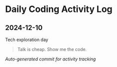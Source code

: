 # Daily Coding Activity Log

## 2024-12-10

Tech exploration day

> Talk is cheap. Show me the code.

*Auto-generated commit for activity tracking*
